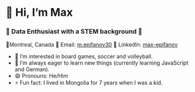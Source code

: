 # 👋 Hi, I’m Max
### 🚀 Data Enthusiast with a STEM background 🧪
📍Montreal, Canada
📧 Email: [m.epifanov30](mailto:m.epifanov30@gmail.com)
🔗 LinkedIn: [max-epifanov](https://www.linkedin.com/in/max-epifanov/) 

- 👀 I’m interested in board games, soccer and volleyball.
- 🌱 I’m always eager to learn new things (currently learning JavaScript and German).
- 😄 Pronouns: He/Him
- ⚡ Fun fact: I lived in Mongolia for 7 years when I was a kid. 

<!---
emax30/emax30 is a ✨ special ✨ repository because its `README.md` (this file) appears on your GitHub profile.
You can click the Preview link to take a look at your changes.
--->
